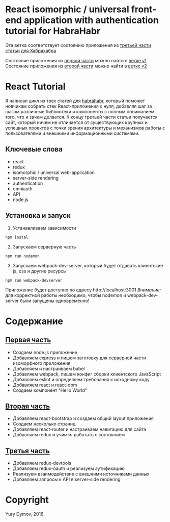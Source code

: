 # React isomorphic / universal front-end application with authentication tutorial for HabraHabr
Эта ветка соответствует состоянию приложения из [третьей части статьи для Хабрахабра](https://habrahabr.ru/post/310952)

Состояние приложения из [первой части](https://habrahabr.ru/post/309958/) можно найти в [ветке v1](https://github.com/yury-dymov/habr-app/tree/v1)
Состояние приложения из [второй части](https://habrahabr.ru/post/310284/) можно найти в [ветке v2](https://github.com/yury-dymov/habr-app/tree/v2)


# React Tutorial
Я написал цикл из трех статей для [habrahabr](https://habrahabr.ru), который поможет новчикам собрать стек React-приложения с нуля, добавляя шаг за шагом различные библиотеки и компоненты с полным пониманием того, что и зачем делается. К концу третьей части статьи получается сайт, который ничем не отличается от существующих крупных и успешных проектов с точки зрения архитектуры и механизмов работы с пользователями и внешними информационными системами.

## Ключевые слова
* react
* redux
* isomorphic / universal web-application
* server-side rendering
* authentication
* omniauth
* API
* node.js

## Установка и запуск
1. Устанавливаем зависимости
```
npm instal
```
2. Запускаем серверную часть
```
npm run nodemon
```
3. Запускаем webpack-dev-server, который будет отдавать клиентские js, css и другие ресурсы
```
npm run webpack-devserver
```
Приложение будет доступно по адресу http://localhost:3001
*Внимание:* для корректной работы необходимо, чтобы nodemon и webpack-dev-server были запущены одновременно!

# Содержание
## [Первая часть](https://habrahabr.ru/post/309958/)
* Создаем node.js приложение
* Добавляем express и пишем заготовку для серверной части изоморфного приложения
* Добавляем и настраиваем babel
* Добавляем webpack, пишем конфиг сборки клиентского JavaScript
* Добавляем eslint и определяем требования к исходному коду
* Добавляем react и react-dom
* Создаем компонент "Hello World"

## [Вторая часть](https://habrahabr.ru/post/309958/)
* Добавляем react-bootstrap и создаем общий layout приложения
* Создаем несколько страниц
* Добавляем react-router и настраиваем навигацию для сайта
* Добавляем redux и учимся работать с состоянием

## [Третья часть](https://habrahabr.ru/post/310284/)
* Добавляем redux-devtools
* Добавляем redux-oauth и реализуем аутификацию
* Реализуем взаимодействие с внешними источниками данных
* Добавляем запросы к API в server-side rendering

# Copyright
Yury Dymov, 2016.
